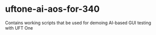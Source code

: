 # uftone-ai-aos-for-340
Contains working scripts that be used for demoing AI-based GUI testing with UFT One
